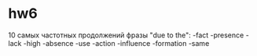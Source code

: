 # hw6
 10 самых частотных продолжений фразы "due to the":
-fact
-presence
-lack
-high
-absence
-use
-action
-influence
-formation
-same
